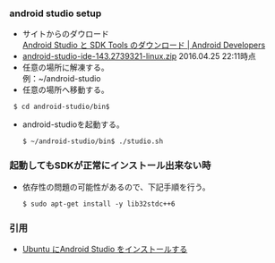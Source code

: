 ### android studio setup
- サイトからのダウロード  
  [Android Studio と SDK Tools のダウンロード | Android Developers](http://developer.android.com/intl/ja/sdk/index.html)
- [android-studio-ide-143.2739321-linux.zip](https://dl.google.com/dl/android/studio/ide-zips/2.0.0.20/android-studio-ide-143.2739321-linux.zip) 2016.04.25 22:11時点
- 任意の場所に解凍する。  
  例：~/android-studio
- 任意の場所へ移動する。  
 ```
  $ cd android-studio/bin$
  ```
- android-studioを起動する。  
  ```
  $ ~/android-studio/bin$ ./studio.sh
  ```

### 起動してもSDKが正常にインストール出来ない時
- 依存性の問題の可能性があるので、下記手順を行う。  
  ```
  $ sudo apt-get install -y lib32stdc++6
  ```

### 引用
- [Ubuntu にAndroid Studio をインストールする](http://qiita.com/TsutomuNakamura/items/ef4aeec32cdaaf9105cc)
